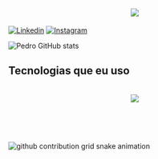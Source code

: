 <h1 align="center">
<img src="https://readme-typing-svg.herokuapp.com/?font=Righteous&size=35&center=true&vCenter=true&width=500&height=70&duration=4000&lines=olá!+👋;+me+chamo+Pedro!;" />
</h1>

[![Linkedin](https://img.shields.io/badge/LinkedIn-0077B5?style=for-the-badge&logo=linkedin&logoColor=white)](https://www.linkedin.com/in/pedroamorimdev/)
[![Instagram](https://img.shields.io/badge/Instagram-E4405F?style=for-the-badge&logo=instagram&logoColor=white)](https://www.instagram.com/pedroamorimdev/)

![Pedro GitHub stats](https://github-readme-stats.vercel.app/api?username=PedroAmorimDev&show_icons=true&theme=dracula&count_private=true)

## Tecnologias que eu uso 

<br>
<div align="center" >
  <img src="https://skillicons.dev/icons?i=react,html,css,vscode,github,figma,git,node" />
</div><br/>


<br><br>

<picture>
  <source media="(prefers-color-scheme: dark)" srcset="https://raw.githubusercontent.com/sofia-araujo/sofia-araujo/output/github-contribution-grid-snake-dark.svg">
  <source media="(prefers-color-scheme: light)" srcset="https://raw.githubusercontent.com/sofia-araujo/sofia-araujo/output/github-contribution-grid-snake.svg">
  <img alt="github contribution grid snake animation" src="https://raw.githubusercontent.com/sofia-araujo/sofia-araujo/output/github-contribution-grid-snake.svg">
</picture>
